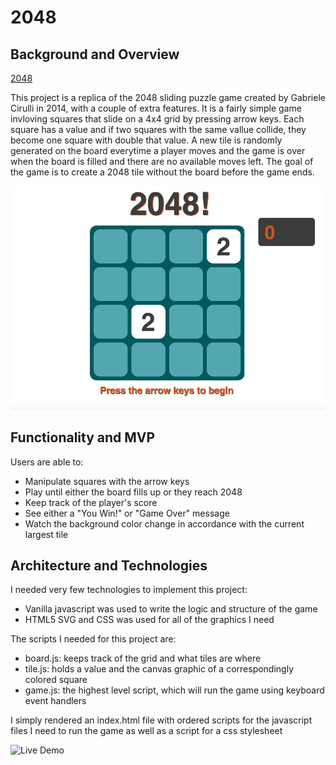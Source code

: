 # 2048

## Background and Overview

[2048](https://rexbodoia.github.io/2048/)

This project is a replica of the 2048 sliding puzzle game created by Gabriele Cirulli in 2014, with a couple of extra features. It is a fairly simple game invloving squares that slide on a 4x4 grid by pressing arrow keys. Each square has a value and if two squares with the same vallue collide, they become one square with double that value. A new tile is randomly generated on the board everytime a player moves and the game is over when the board is filled and there are no available moves left. The goal of the game is to create a 2048 tile without the board before the game ends.

![Sample](/docs/StartScreen.png)

## Functionality and MVP

Users are able to:
+ Manipulate squares with the arrow keys
+ Play until either the board fills up or they reach 2048
+ Keep track of the player's score
+ See either a "You Win!" or "Game Over" message
+ Watch the background color change in accordance with the current largest tile

## Architecture and Technologies

I needed very few technologies to implement this project:

+ Vanilla javascript was used to write the logic and structure of the game
+ HTML5 SVG and CSS was used for all of the graphics I need

The scripts I needed for this project are:

+ board.js: keeps track of the grid and what tiles are where
+ tile.js: holds a value and the canvas graphic of a correspondingly colored square
+ game.js: the highest level script, which will run the game using keyboard event handlers

I simply rendered an index.html file with ordered scripts for the javascript files I need to run the game as well as a script for a css stylesheet

![Live Demo](/docs/2048Video)
